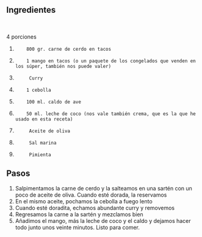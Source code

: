 ## Ingredientes

​    

4 porciones

1.         800 gr. carne de cerdo en tacos              
2.         1 mango en tacos (o un paquete de los congelados que venden en los súper, también nos puede valer)              
3.          Curry              
4.         1 cebolla              
5.         100 ml. caldo de ave              
6.         50 ml. leche de coco (nos vale también crema, que es la que he usado en esta receta)              
7.          Aceite de oliva              
8.          Sal marina              
9.          Pimienta              

## Pasos

1. Salpimentamos la carne de cerdo y la salteamos en una sartén con un poco de aceite de oliva. Cuando esté dorada, la reservamos
2. En el mismo aceite, pochamos la cebolla a fuego lento
3. Cuando esté doradita, echamos abundante curry y removemos
4. Regresamos la carne a la sartén y mezclamos bien
5. Añadimos el mango, más la leche de coco y el caldo y dejamos hacer todo junto unos veinte minutos. Listo para comer.